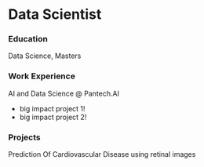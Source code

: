 # Data Scientist

### Education
Data Science, Masters

### Work Experience
AI and Data Science @ Pantech.AI
- big impact project 1!
- big impact project 2!

### Projects
Prediction Of Cardiovascular Disease using retinal images
